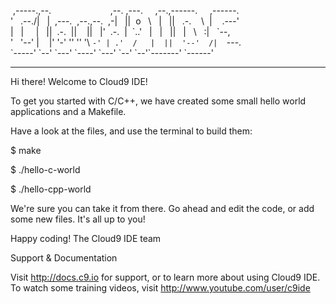 &nbsp;,-----.,--.&nbsp;&nbsp;&nbsp;&nbsp;&nbsp;&nbsp;&nbsp;&nbsp;&nbsp;&nbsp;&nbsp;&nbsp;&nbsp;&nbsp;&nbsp;&nbsp;&nbsp;&nbsp;&nbsp;&nbsp;&nbsp;&nbsp;&nbsp;&nbsp;,--.&nbsp;,---.&nbsp;&nbsp;&nbsp;&nbsp;&nbsp;,--.,------.&nbsp;&nbsp;&nbsp;&nbsp;&nbsp;,------.<br>
'&nbsp;&nbsp;&nbsp;.--./|&nbsp;&nbsp;&nbsp;|&nbsp;&nbsp;,---.&nbsp;&nbsp;,--.,--.&nbsp;&nbsp;,-|&nbsp;&nbsp;&nbsp;||&nbsp;&nbsp;o&nbsp;&nbsp;&nbsp;\\&nbsp;&nbsp;&nbsp;|&nbsp;&nbsp;&nbsp;||&nbsp;&nbsp;&nbsp;.-.&nbsp;&nbsp;&nbsp;&nbsp;\\&nbsp;&nbsp;|&nbsp;&nbsp;&nbsp;&nbsp;.---'<br>
|&nbsp;&nbsp;&nbsp;|&nbsp;&nbsp;&nbsp;&nbsp;&nbsp;|&nbsp;&nbsp;&nbsp;||&nbsp;&nbsp;.-.&nbsp;&nbsp;||&nbsp;&nbsp;&nbsp;&nbsp;||&nbsp;&nbsp;&nbsp;|'&nbsp;&nbsp;.-.&nbsp;&nbsp;|&nbsp;&nbsp;\`..'&nbsp;&nbsp;&nbsp;|&nbsp;&nbsp;&nbsp;|&nbsp;&nbsp;&nbsp;||&nbsp;&nbsp;&nbsp;|&nbsp;&nbsp;&nbsp;\\&nbsp;&nbsp;&nbsp;:|&nbsp;&nbsp;&nbsp;\`--,<br>'&nbsp;&nbsp;&nbsp;'--'&nbsp;\|&nbsp;&nbsp;&nbsp;&nbsp;|' '-' ''  ''  '\ `-' | .'  /   |  ||  '--'  /|  `---.<br>
 \`-----\'&nbsp;\`--' \`---'  \`----'  \`---'  \`--'    \`--'\`-------' `------'<br>

---

Hi there! Welcome to Cloud9 IDE!

To get you started with C/C++, we have created some small hello world applications and a Makefile.

Have a look at the files, and use the terminal to build them:

$ make

$ ./hello-c-world

$ ./hello-cpp-world

We're sure you can take it from there. Go ahead and edit the code, or add some new files. It's all up to you!

Happy coding! The Cloud9 IDE team

Support & Documentation

Visit http://docs.c9.io for support, or to learn more about using Cloud9 IDE. To watch some training videos, visit http://www.youtube.com/user/c9ide
